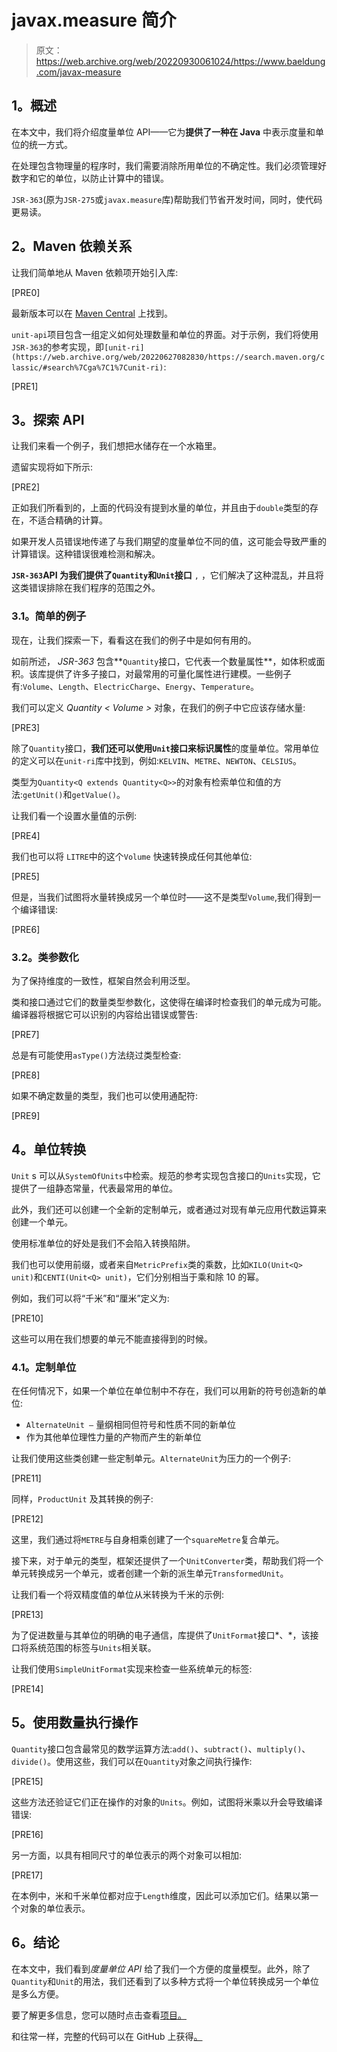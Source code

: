 # javax.measure 简介

> 原文：<https://web.archive.org/web/20220930061024/https://www.baeldung.com/javax-measure>

## **1。概述**

在本文中，我们将介绍度量单位 API——它为**提供了一种在 Java** 中表示度量和单位的统一方式。

在处理包含物理量的程序时，我们需要消除所用单位的不确定性。我们必须管理好数字和它的单位，以防止计算中的错误。

`JSR-363`(原为`JSR-275`或`javax.measure`库)帮助我们节省开发时间，同时，使代码更易读。

## **2。Maven 依赖关系**

让我们简单地从 Maven 依赖项开始引入库:

[PRE0]

最新版本可以在 [Maven Central](https://web.archive.org/web/20220627082830/https://search.maven.org/classic/#search%7Cga%7C1%7Ca%3A%22unit-api%22) 上找到。

`unit-api`项目包含一组定义如何处理数量和单位的界面。对于示例，我们将使用`JSR-363`的参考实现，即`[unit-ri](https://web.archive.org/web/20220627082830/https://search.maven.org/classic/#search%7Cga%7C1%7Cunit-ri)`:

[PRE1]

## **3。探索 API**

让我们来看一个例子，我们想把水储存在一个水箱里。

遗留实现将如下所示:

[PRE2]

正如我们所看到的，上面的代码没有提到水量的单位，并且由于`double`类型的存在，不适合精确的计算。

如果开发人员错误地传递了与我们期望的度量单位不同的值，这可能会导致严重的计算错误。这种错误很难检测和解决。

**`JSR-363`API 为我们提供了`Quantity`和`Unit`接口** `,` ，它们解决了这种混乱，并且将这类错误排除在我们程序的范围之外。

### **3.1。简单的例子**

现在，让我们探索一下，看看这在我们的例子中是如何有用的。

如前所述， *JSR-363* 包含**`Quantity`接口，它代表一个数量属性**，如体积或面积。该库提供了许多子接口，对最常用的可量化属性进行建模。一些例子有:`Volume`、`Length`、`ElectricCharge`、`Energy`、`Temperature`。

我们可以定义 *Quantity < Volume >* 对象，在我们的例子中它应该存储水量:

[PRE3]

除了`Quantity`接口，**我们还可以使用`Unit`接口来标识属性**的度量单位。常用单位的定义可以在`unit-ri`库中找到，例如:`KELVIN`、`METRE`、`NEWTON`、`CELSIUS`。

类型为`Quantity<Q extends Quantity<Q>>`的对象有检索单位和值的方法:`getUnit()`和`getValue()`。

让我们看一个设置水量值的示例:

[PRE4]

我们也可以将 `LITRE`中的这个`Volume` 快速转换成任何其他单位:

[PRE5]

但是，当我们试图将水量转换成另一个单位时——这不是类型`Volume`,我们得到一个编译错误:

[PRE6]

### **3.2。类参数化**

为了保持维度的一致性，框架自然会利用泛型。

类和接口通过它们的数量类型参数化，这使得在编译时检查我们的单元成为可能。编译器将根据它可以识别的内容给出错误或警告:

[PRE7]

总是有可能使用`asType()`方法绕过类型检查:

[PRE8]

如果不确定数量的类型，我们也可以使用通配符:

[PRE9]

## **4。单位转换**

`Unit` s 可以从`SystemOfUnits`中检索。规范的参考实现包含接口的`Units`实现，它提供了一组静态常量，代表最常用的单位。

此外，我们还可以创建一个全新的定制单元，或者通过对现有单元应用代数运算来创建一个单元。

使用标准单位的好处是我们不会陷入转换陷阱。

我们也可以使用前缀，或者来自`MetricPrefix`类的乘数，比如`KILO(Unit<Q> unit)`和`CENTI(Unit<Q> unit)`，它们分别相当于乘和除 10 的幂。

例如，我们可以将“千米”和“厘米”定义为:

[PRE10]

这些可以用在我们想要的单元不能直接得到的时候。

### **4.1。定制单位**

在任何情况下，如果一个单位在单位制中不存在，我们可以用新的符号创造新的单位:

*   `AlternateUnit –` 量纲相同但符号和性质不同的新单位
*   作为其他单位理性力量的产物而产生的新单位

让我们使用这些类创建一些定制单元。`AlternateUnit`为压力的一个例子:

[PRE11]

同样，`ProductUnit` 及其转换的例子:

[PRE12]

这里，我们通过将`METRE`与自身相乘创建了一个`squareMetre`复合单元。

接下来，对于单元的类型，框架还提供了一个`UnitConverter`类，帮助我们将一个单元转换成另一个单元，或者创建一个新的派生单元`TransformedUnit`。

让我们看一个将双精度值的单位从米转换为千米的示例:

[PRE13]

为了促进数量与其单位的明确的电子通信，库提供了`UnitFormat`接口*、*，该接口将系统范围的标签与`Units`相关联。

让我们使用`SimpleUnitFormat`实现来检查一些系统单元的标签:

[PRE14]

## **5。使用数量**执行操作

`Quantity`接口包含最常见的数学运算方法:`add()`、`subtract()`、`multiply()`、`divide()`。使用这些，我们可以在`Quantity`对象之间执行操作:

[PRE15]

这些方法还验证它们正在操作的对象的`Units`。例如，试图将米乘以升会导致编译错误:

[PRE16]

另一方面，以具有相同尺寸的单位表示的两个对象可以相加:

[PRE17]

在本例中，米和千米单位都对应于`Length`维度，因此可以添加它们。结果以第一个对象的单位表示。

## **6。结论**

在本文中，我们看到*度量单位 API* 给了我们一个方便的度量模型。此外，除了`Quantity`和`Unit`的用法，我们还看到了以多种方式将一个单位转换成另一个单位是多么方便。

要了解更多信息，您可以随时点击查看[项目。](https://web.archive.org/web/20220627082830/https://github.com/unitsofmeasurement)

和往常一样，完整的代码可以在 GitHub 上获得[。](https://web.archive.org/web/20220627082830/https://github.com/eugenp/tutorials/tree/master/libraries-data-2)